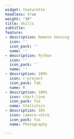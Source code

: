 ```yaml
---
widget: featurette
headless: true
weight: "30"
title: Skills
subtitle: 
feature:
- description: Remote Sensing
  icon: ''
  icon_pack: ''
  name: ''
- description: Python
  icon: ''
  icon_pack: ''
  name: ''
- description: 100%
  icon: r-project
  icon_pack: fab
  name: R
- description: 100%
  icon: chart-line
  icon_pack: fas
  name: Statistics
- description: 10%
  icon: camera-retro
  icon_pack: fas
  name: Photography

---
```

